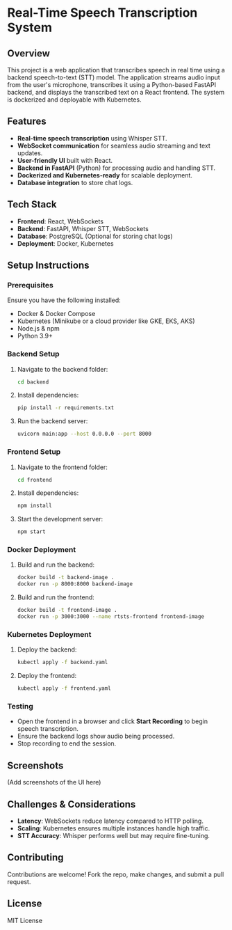 # Real-Time Speech Transcription System

## Overview
This project is a web application that transcribes speech in real time using a backend speech-to-text (STT) model. The application streams audio input from the user's microphone, transcribes it using a Python-based FastAPI backend, and displays the transcribed text on a React frontend. The system is dockerized and deployable with Kubernetes.

## Features
- **Real-time speech transcription** using Whisper STT.
- **WebSocket communication** for seamless audio streaming and text updates.
- **User-friendly UI** built with React.
- **Backend in FastAPI** (Python) for processing audio and handling STT.
- **Dockerized and Kubernetes-ready** for scalable deployment.
- **Database integration** to store chat logs.

## Tech Stack
- **Frontend**: React, WebSockets
- **Backend**: FastAPI, Whisper STT, WebSockets
- **Database**: PostgreSQL (Optional for storing chat logs)
- **Deployment**: Docker, Kubernetes

## Setup Instructions
### Prerequisites
Ensure you have the following installed:
- Docker & Docker Compose
- Kubernetes (Minikube or a cloud provider like GKE, EKS, AKS)
- Node.js & npm
- Python 3.9+

### Backend Setup
1. Navigate to the backend folder:
   ```sh
   cd backend
   ```
2. Install dependencies:
   ```sh
   pip install -r requirements.txt
   ```
3. Run the backend server:
   ```sh
   uvicorn main:app --host 0.0.0.0 --port 8000
   ```

### Frontend Setup
1. Navigate to the frontend folder:
   ```sh
   cd frontend
   ```
2. Install dependencies:
   ```sh
   npm install
   ```
3. Start the development server:
   ```sh
   npm start
   ```

### Docker Deployment
1. Build and run the backend:
   ```sh
   docker build -t backend-image .
   docker run -p 8000:8000 backend-image
   ```
2. Build and run the frontend:
   ```sh
   docker build -t frontend-image .
   docker run -p 3000:3000 --name rtsts-frontend frontend-image
   ```

### Kubernetes Deployment
1. Deploy the backend:
   ```sh
   kubectl apply -f backend.yaml
   ```
2. Deploy the frontend:
   ```sh
   kubectl apply -f frontend.yaml
   ```

### Testing
- Open the frontend in a browser and click **Start Recording** to begin speech transcription.
- Ensure the backend logs show audio being processed.
- Stop recording to end the session.

## Screenshots
(Add screenshots of the UI here)

## Challenges & Considerations
- **Latency**: WebSockets reduce latency compared to HTTP polling.
- **Scaling**: Kubernetes ensures multiple instances handle high traffic.
- **STT Accuracy**: Whisper performs well but may require fine-tuning.

## Contributing
Contributions are welcome! Fork the repo, make changes, and submit a pull request.

## License
MIT License

